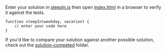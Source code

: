 Enter your solution in [sleepIn.js](sleepIn.js) then open [index.html](index.html) in a browser to verify it against the tests.
```
function sleepIn(weekday, vacation) {
    // enter your code here
}
```
If you'd like to compare your solution against another possible solution, check out the [solution-competed](../solution-completed/) folder.
